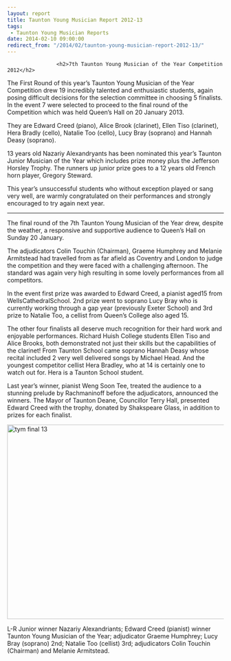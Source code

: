 ```yaml
---
layout: report
title: Taunton Young Musician Report 2012-13
tags: 
 - Taunton Young Musician Reports
date: 2014-02-10 09:00:00
redirect_from: "/2014/02/taunton-young-musician-report-2012-13/"
---
```

<section>

                    
                    <h2>7th Taunton Young Musician of the Year Competition 2012</h2>
<p>The First Round of this year’s Taunton Young Musician of the Year Competition drew 19 incredibly talented and enthusiastic students, again posing difficult decisions for the selection committee in choosing 5 finalists. In the event 7 were selected to proceed to the final round of the Competition which was held Queen’s Hall on 20 January 2013.</p>
<p>They are Edward Creed (piano), Alice Brook (clarinet), Ellen Tiso (clarinet), Hera Bradly (cello), Natalie Too (cello), Lucy Bray (soprano) and Hannah Deasy (soprano).</p>
<p>13 years old Nazariy Alexandryants has been nominated this year&#8217;s Taunton Junior Musician of the Year which includes prize money plus the Jefferson Horsley Trophy. The runners up junior prize goes to a 12 years old French horn player, Gregory Steward.</p>
<p>This year&#8217;s unsuccessful students who without exception played or sang very well, are warmly congratulated on their performances and strongly encouraged to try again next year.</p>
<hr />
<p>The final round of the 7th Taunton Young Musician of the Year drew, despite the weather, a responsive and supportive audience to Queen’s Hall on Sunday 20 January.</p>
<p>The adjudicators Colin Touchin (Chairman), Graeme Humphrey and Melanie Armitstead had travelled from as far afield as Coventry and London to judge the competition and they were faced with a challenging afternoon. The standard was again very high resulting in some lovely performances from all competitors.</p>
<p>In the event first prize was awarded to Edward Creed, a pianist aged15 from WellsCathedralSchool. 2nd prize went to soprano Lucy Bray who is currently working through a gap year (previously Exeter School) and 3rd prize to Natalie Too, a cellist from Queen’s College also aged 15.</p>
<p>The other four finalists all deserve much recognition for their hard work and enjoyable performances. Richard Huish College students Ellen Tiso and Alice Brooks, both demonstrated not just their skills but the capabilities of the clarinet! From Taunton School came soprano Hannah Deasy whose recital included 2 very well delivered songs by Michael Head. And the youngest competitor cellist Hera Bradley, who at 14 is certainly one to watch out for. Hera is a Taunton School student.</p>
<p>Last year&#8217;s winner, pianist Weng Soon Tee, treated the audience to a stunning prelude by Rachmaninoff before the adjudicators, announced the winners. The Mayor of Taunton Deane, Councillor Terry Hall, presented Edward Creed with the trophy, donated by Shakspeare Glass, in addition to prizes for each finalist.</p>
<p><a href="{{ "/wp-content/uploads/2014/01/tym-final-13.jpg" | prepend: site.github.url }}" data-rel="lightbox-0" title=""><img src="{{ "/wp-content/uploads/2014/01/tym-final-13-1024x768.jpg" | prepend: site.github.url }}" alt="tym final 13" width="604" height="453" class="alignnone size-large wp-image-123" /></a></p>
<p>L-R Junior winner Nazariy Alexandriants; Edward Creed (pianist) winner Taunton Young Musician of the Year; adjudicator Graeme Humphrey; Lucy Bray (soprano) 2nd; Natalie Too (cellist) 3rd; adjudicators Colin Touchin (Chairman) and Melanie Armitstead.</p>

                
</section>
